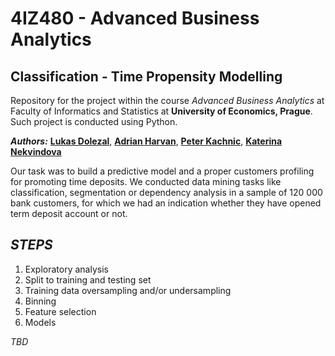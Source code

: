 # 4IZ480 - Advanced Business Analytics
## Classification - Time Propensity Modelling

Repository for the project within the course *Advanced Business Analytics* at Faculty of Informatics and Statistics at **University of Economics, Prague**. 
Such project is conducted using Python.

_**Authors:**_ [**Lukas Dolezal**](https://www.linkedin.com/in/lukas-dolezal75/), [**Adrian Harvan**](https://www.linkedin.com/in/adrian-harvan/), [**Peter Kachnic**](https://www.linkedin.com/in/peterkachnic/), [**Katerina Nekvindova**](https://www.linkedin.com/in/kateřina-nekvindová-119050178)

Our task was to build a predictive model and a proper customers profiling for promoting time deposits.
We conducted data mining tasks like classification, segmentation or dependency analysis in a sample of 120 000 bank customers, for which we had an indication whether they have opened term deposit account or not. 

## ***STEPS***
1. Exploratory analysis
2. Split to training and testing set
3. Training data oversampling and/or undersampling 
4. Binning
5. Feature selection
6. Models

_TBD_
